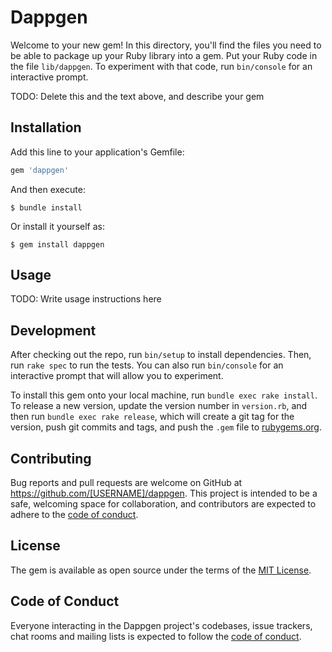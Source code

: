 # Dappgen

Welcome to your new gem! In this directory, you'll find the files you need to be able to package up your Ruby library into a gem. Put your Ruby code in the file `lib/dappgen`. To experiment with that code, run `bin/console` for an interactive prompt.

TODO: Delete this and the text above, and describe your gem

## Installation

Add this line to your application's Gemfile:

```ruby
gem 'dappgen'
```

And then execute:

    $ bundle install

Or install it yourself as:

    $ gem install dappgen

## Usage

TODO: Write usage instructions here

## Development

After checking out the repo, run `bin/setup` to install dependencies. Then, run `rake spec` to run the tests. You can also run `bin/console` for an interactive prompt that will allow you to experiment.

To install this gem onto your local machine, run `bundle exec rake install`. To release a new version, update the version number in `version.rb`, and then run `bundle exec rake release`, which will create a git tag for the version, push git commits and tags, and push the `.gem` file to [rubygems.org](https://rubygems.org).

## Contributing

Bug reports and pull requests are welcome on GitHub at https://github.com/[USERNAME]/dappgen. This project is intended to be a safe, welcoming space for collaboration, and contributors are expected to adhere to the [code of conduct](https://github.com/[USERNAME]/dappgen/blob/master/CODE_OF_CONDUCT.md).


## License

The gem is available as open source under the terms of the [MIT License](https://opensource.org/licenses/MIT).

## Code of Conduct

Everyone interacting in the Dappgen project's codebases, issue trackers, chat rooms and mailing lists is expected to follow the [code of conduct](https://github.com/[USERNAME]/dappgen/blob/master/CODE_OF_CONDUCT.md).
